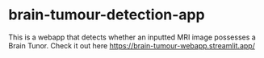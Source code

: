 # brain-tumour-detection-app
This is a webapp that detects whether an inputted MRI image possesses a Brain Tunor.
Check it out here https://brain-tumour-webapp.streamlit.app/
